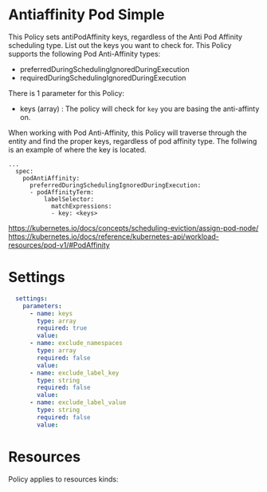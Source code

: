 # Antiaffinity Pod Simple

This Policy sets antiPodAffinity keys, regardless of the Anti Pod Affinity scheduling type. List out the keys you want to check for. This Policy supports the following Pod Anti-Affinity types:
- preferredDuringSchedulingIgnoredDuringExecution 
- requiredDuringSchedulingIgnoredDuringExecution 

There is 1 parameter for this Policy:
- keys (array) : The policy will check for `key` you are basing the anti-affinty on. 


When working with Pod Anti-Affinity, this Policy will traverse through the entity and find the proper keys, regardless of pod affinity type. The follwing is an example of where the key is located. 
```
...
  spec:
    podAntiAffinity:
      preferredDuringSchedulingIgnoredDuringExecution:
      - podAffinityTerm:
          labelSelector:
            matchExpressions:
            - key: <keys>
```       
https://kubernetes.io/docs/concepts/scheduling-eviction/assign-pod-node/
https://kubernetes.io/docs/reference/kubernetes-api/workload-resources/pod-v1/#PodAffinity


# Settings
```yaml
  settings:
    parameters:
      - name: keys
        type: array
        required: true
        value:
      - name: exclude_namespaces
        type: array
        required: false
        value:
      - name: exclude_label_key
        type: string
        required: false
        value:
      - name: exclude_label_value
        type: string
        required: false
        value:
```

# Resources
Policy applies to resources kinds:

